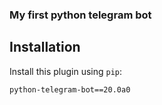 ### My first python telegram bot

## Installation

Install this plugin using `pip`:

    python-telegram-bot==20.0a0